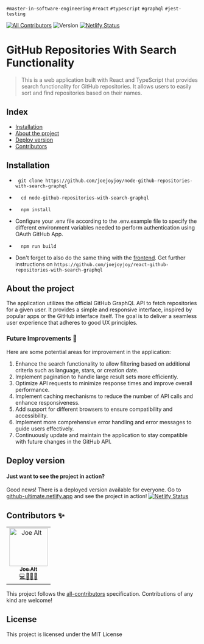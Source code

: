 `#master-in-software-engineering` `#react` `#typescript` `#graphql` `#jest-testing`

[![All Contributors](https://img.shields.io/badge/all_contributors-1-orange.svg?style=flat-square)](#contributors-) <img alt="Version" src="https://img.shields.io/badge/version-1.0-blue.svg?cacheSeconds=2592000" /> [![Netlify Status](https://api.netlify.com/api/v1/badges/ffa1b730-788e-4fb5-9416-07059649d9b7/deploy-status)](https://app.netlify.com/sites/github-ultimate/deploys)

# GitHub Repositories With Search Functionality
> This is a web application built with React and TypeScript that provides search functionality for GitHub repositories. It allows users to easily sort and find repositories based on their names.

## Index
- [Installation](#installation)
- [About the project](#about-the-project)
- [Deploy version](#deploy-version)
- [Contributors](#contributors-)

## Installation

- ```
   git clone https://github.com/joejoyjoy/node-github-repositories-with-search-graphql
  ```
- ```
    cd node-github-repositories-with-search-graphql
  ```

- ```
    npm install
  ```

- Configure your .env file according to the .env.example file to specify the different environment variables needed to perform authentication using OAuth GitHub App.

- ```
    npm run build
  ```

- Don't forget to also do the same thing with the [frontend](https://github.com/joejoyjoy/react-github-repositories-with-search-graphql). Get further instructions on `https://github.com/joejoyjoy/react-github-repositories-with-search-graphql`

## About the project

The application utilizes the official GitHub GraphQL API to fetch repositories for a given user. It provides a simple and responsive interface, inspired by popular apps or the GitHub interface itself. The goal is to deliver a seamless user experience that adheres to good UX principles.

### Future Improvements 📕
Here are some potential areas for improvement in the application:

1. Enhance the search functionality to allow filtering based on additional criteria such as language, stars, or creation date.
2. Implement pagination to handle large result sets more efficiently.
3. Optimize API requests to minimize response times and improve overall performance.
4. Implement caching mechanisms to reduce the number of API calls and enhance responsiveness.
5. Add support for different browsers to ensure compatibility and accessibility.
6. Implement more comprehensive error handling and error messages to guide users effectively.
7. Continuously update and maintain the application to stay compatible with future changes in the GitHub API.


## Deploy version
#### Just want to see the project in action?
Good news! There is a deployed version available for everyone.
Go to [github-ultimate.netlify.app](https://github-ultimate.netlify.app) and see the project in action!
[![Netlify Status](https://api.netlify.com/api/v1/badges/ffa1b730-788e-4fb5-9416-07059649d9b7/deploy-status)](https://app.netlify.com/sites/github-ultimate/deploys)

## Contributors ✨

<table>
  <tbody>
    <tr>
      <td align="center">
        <a href="https://github.com/joejoyjoy">
          <img src="https://avatars.githubusercontent.com/u/73751755" width="100px" alt="Joe Alt"/>
          <br />
          <sub>
          <b>Joe Alt</b>
          </sub>
        </a>
        <br />
        <a href="#developer-joe" title="code-tools-maintenance-design">💻🔧🚧🎨</a>
      </td>
    </tr>
  </tbody>
</table>

This project follows the [all-contributors](https://allcontributors.org) specification.
Contributions of any kind are welcome!

## License

This project is licensed under the MIT License
